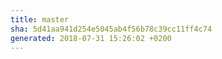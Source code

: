 ```yaml
---
title: master
sha: 5d41aa941d254e5045ab4f56b78c39cc11ff4c74
generated: 2018-07-31 15:26:02 +0200
---
```

